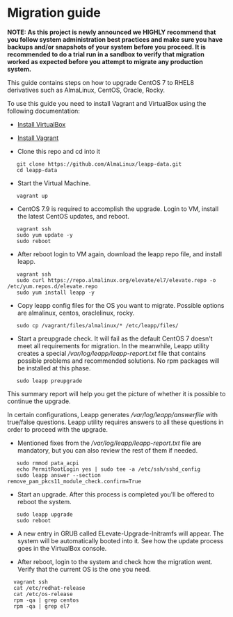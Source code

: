 # Migration guide

**NOTE: As this project is newly announced we HIGHLY recommend that you follow system administration best practices and make sure you have backups and/or snapshots of your system before you proceed. It is recommended to do a trial run in a sandbox to verify that migration worked as expected before you attempt to migrate any production system.**

This guide contains steps on how to upgrade CentOS 7 to RHEL8 derivatives such as AlmaLinux, CentOS, Oracle, Rocky.

To use this guide you need to install Vagrant and VirtualBox using the following
documentation:

* [Install VirtualBox](https://www.virtualbox.org/manual/ch02.html)
* [Install Vagrant](https://www.vagrantup.com/docs/installation)

* Clone this repo and cd into it
 ```
    git clone https://github.com/AlmaLinux/leapp-data.git
    cd leapp-data
 ```

* Start the Virtual Machine.
 ```
    vagrant up
 ```

* CentOS 7.9 is required to accomplish the upgrade. Login to VM, install the latest CentOS updates, and reboot.
 ```
    vagrant ssh
    sudo yum update -y
    sudo reboot
 ```

* After reboot login to VM again, download the leapp repo file, and install leapp.
 ```
    vagrant ssh
    sudo curl https://repo.almalinux.org/elevate/el7/elevate.repo -o /etc/yum.repos.d/elevate.repo
    sudo yum install leapp -y
 ```

* Copy leapp config files for the OS you want to migrate. Possible options are almalinux, centos, oraclelinux, rocky.
 ```
    sudo cp /vagrant/files/almalinux/* /etc/leapp/files/
 ```

* Start a preupgrade check. It will fail as the default CentOS 7 doesn't meet all requirements for migration. In the meanwhile, Leapp utility creates a special */var/log/leapp/leapp-report.txt* file that contains possible problems and recommended solutions. No rpm packages will be installed at this phase.
 ```
    sudo leapp preupgrade
 ```

   This summary report will help you get the picture of whether it is possible to continue the upgrade.

   In certain configurations, Leapp generates */var/log/leapp/answerfile* with true/false questions. Leapp utility requires answers to all these questions in order to proceed with the upgrade.

* Mentioned fixes from the */var/log/leapp/leapp-report.txt* file are mandatory, but you can also review the rest of them if needed.
```
   sudo rmmod pata_acpi
   echo PermitRootLogin yes | sudo tee -a /etc/ssh/sshd_config
   sudo leapp answer --section remove_pam_pkcs11_module_check.confirm=True
```

* Start an upgrade. After this process is completed you'll be offered to reboot the system.
 ```
    sudo leapp upgrade
    sudo reboot
```

* A new entry in GRUB called ELevate-Upgrade-Initramfs will appear. The system will be automatically booted into it.
   See how the update process goes in the VirtualBox console.

* After reboot, login to the system and check how the migration went. Verify that the current OS is the one you need.
 ```
   vagrant ssh
   cat /etc/redhat-release
   cat /etc/os-release
   rpm -qa | grep centos
   rpm -qa | grep el7
```
